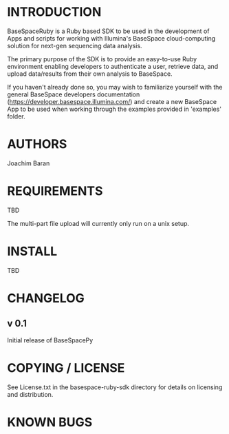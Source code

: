INTRODUCTION	
=========================================

BaseSpaceRuby is a Ruby based SDK to be used in the development of Apps and scripts for working with Illumina's BaseSpace cloud-computing solution for next-gen sequencing data analysis. 

The primary purpose of the SDK is to provide an easy-to-use Ruby environment enabling developers to authenticate a user, retrieve data, and upload data/results from their own analysis to BaseSpace.

If you haven't already done so, you may wish to familiarize yourself with the general BaseSpace developers documentation (https://developer.basespace.illumina.com/) and create a new BaseSpace App to be used when working through the examples provided in 'examples' folder.


AUTHORS
=========================================

Joachim Baran


REQUIREMENTS
=========================================

TBD

The multi-part file upload will currently only run on a unix setup.


INSTALL
=========================================

TBD

CHANGELOG
=========================================

v 0.1
-----------------------------------------
 
Initial release of BaseSpacePy

COPYING / LICENSE
=========================================

See License.txt in the basespace-ruby-sdk directory for details on licensing and distribution.

KNOWN BUGS
=========================================
